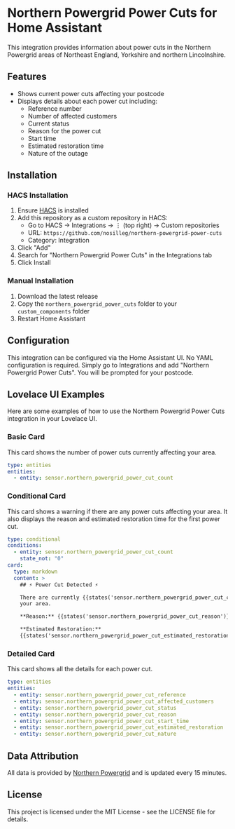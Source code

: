 # Northern Powergrid Power Cuts for Home Assistant

This integration provides information about power cuts in the Northern Powergrid areas of Northeast England, Yorkshire and northern Lincolnshire.

## Features

- Shows current power cuts affecting your postcode
- Displays details about each power cut including:
  - Reference number
  - Number of affected customers
  - Current status
  - Reason for the power cut
  - Start time
  - Estimated restoration time
  - Nature of the outage

## Installation

### HACS Installation

1. Ensure [HACS](https://hacs.xyz/) is installed
2. Add this repository as a custom repository in HACS:
   - Go to HACS → Integrations → ⋮ (top right) → Custom repositories
   - URL: `https://github.com/nosilleg/northern-powergrid-power-cuts`
   - Category: Integration
3. Click "Add"
4. Search for "Northern Powergrid Power Cuts" in the Integrations tab
5. Click Install

### Manual Installation

1. Download the latest release
2. Copy the `northern_powergrid_power_cuts` folder to your `custom_components` folder
3. Restart Home Assistant

## Configuration

This integration can be configured via the Home Assistant UI. No YAML configuration is required. Simply go to Integrations and add "Northern Powergrid Power Cuts". You will be prompted for your postcode.

## Lovelace UI Examples

Here are some examples of how to use the Northern Powergrid Power Cuts integration in your Lovelace UI.

### Basic Card

This card shows the number of power cuts currently affecting your area.

```yaml
type: entities
entities:
  - entity: sensor.northern_powergrid_power_cut_count
```

### Conditional Card

This card shows a warning if there are any power cuts affecting your area. It also displays the reason and estimated restoration time for the first power cut.

```yaml
type: conditional
conditions:
  - entity: sensor.northern_powergrid_power_cut_count
    state_not: "0"
card:
  type: markdown
  content: >
    ## ⚡ Power Cut Detected ⚡

    There are currently {{states('sensor.northern_powergrid_power_cut_count')}} power cuts affecting
    your area.

    **Reason:** {{states('sensor.northern_powergrid_power_cut_reason')}}

    **Estimated Restoration:** 
    {{states('sensor.northern_powergrid_power_cut_estimated_restoration')}}
```

### Detailed Card

This card shows all the details for each power cut.

```yaml
type: entities
entities:
  - entity: sensor.northern_powergrid_power_cut_reference
  - entity: sensor.northern_powergrid_power_cut_affected_customers
  - entity: sensor.northern_powergrid_power_cut_status
  - entity: sensor.northern_powergrid_power_cut_reason
  - entity: sensor.northern_powergrid_power_cut_start_time
  - entity: sensor.northern_powergrid_power_cut_estimated_restoration
  - entity: sensor.northern_powergrid_power_cut_nature
```

## Data Attribution

All data is provided by [Northern Powergrid](https://www.northernpowergrid.com/power-cuts-map) and is updated every 15 minutes.

## License

This project is licensed under the MIT License - see the LICENSE file for details.
